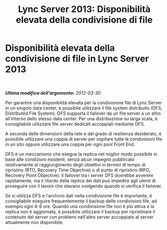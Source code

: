 ﻿---
title: 'Lync Server 2013: Disponibilità elevata della condivisione di file'
TOCTitle: Disponibilità elevata della condivisione di file
ms:assetid: b8c8d5ec-9397-4128-8d1e-8ec6c30fade7
ms:mtpsurl: https://technet.microsoft.com/it-it/library/JJ205203(v=OCS.15)
ms:contentKeyID: 49301766
ms.date: 08/24/2015
mtps_version: v=OCS.15
ms.translationtype: HT
---

# Disponibilità elevata della condivisione di file in Lync Server 2013

 

_**Ultima modifica dell'argomento:** 2012-03-30_

Per garantire una disponibilità elevata per la condivisione file di Lync Server in un singolo data center, è possibile utilizzare il file system distribuito (DFS, Distributed File System). DFS supporta il failover da un file server a un altro all'interno dello stesso data center. Per una distribuzione su larga scala, è consigliabile utilizzare file server dedicati accoppiati mediante DFS.

A seconda delle dimensioni della rete e del grado di resilienza desiderato, è possibile utilizzare una coppia di server per ospitare tutte le condivisioni file in un sito oppure utilizzare una coppia per ogni pool Front End.

DFS è un meccanismo che esegue la replica nel miglior modo possibile in base alle condizioni esistenti, senza alcun impegno pubblicato relativamente al raggiungimento degli obiettivi in termini di tempo di ripristino (RTO, Recovery Time Objective) o di punto di ripristino (RPO, Recovery Point Objective). Il failover tra i server DFS dovrebbe avvenire rapidamente, ma il ritardo della replica dei dati può impedire agli utenti di proseguire con il lavoro che stavano svolgendo quando si verifica il failover.

Se si utilizza DFS e l'archivio dati nella condivisione file è importante, è consigliabile eseguire frequentemente il backup delle condivisioni file, ad esempio ogni 4-8 ore. Quando una condivisione file non è più attiva e la replica non è aggiornata, è possibile utilizzare il backup per ripristinare il contenuto del server con problemi nell'altro server accoppiato al server attualmente non disponibile.

